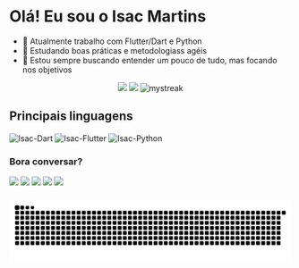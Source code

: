 # Olá! Eu sou o Isac Martins

- 🔭 Atualmente trabalho com Flutter/Dart e Python
- 🌱 Estudando boas práticas e metodologiass agéis
- 💬 Estou sempre buscando entender um pouco de tudo, mas focando nos objetivos

<div align="center">
  <img height="180em" src="https://github-readme-stats.vercel.app/api?username=isaukywhite&include_all_commits=true&count_private=true&show_icons=true&line_height=20&title_color=7A7ADB&icon_color=2234AE&text_color=D3D3D3&bg_color=0,000000,130F40"/>
  <img height="180em" src="https://github-readme-stats-eight-theta.vercel.app/api/top-langs/?username=isaukywhite&layout=compact&langs_count=8&theme=algolia&v=1"/>
  <img height="180em" src="https://github-readme-streak-stats.herokuapp.com/?user=isaukywhite&theme=algolia" alt="mystreak"/>
</div>

## Principais linguagens

<div style="display: inline_block">
  <img height="30" width="40" align="center" src="https://cdn.jsdelivr.net/gh/devicons/devicon/icons/dart/dart-original.svg" alt="Isac-Dart"/>
  <img height="30" width="40" align="center" src="https://cdn.jsdelivr.net/gh/devicons/devicon/icons/flutter/flutter-original.svg" alt="Isac-Flutter"/>
  <img height="30" width="40" align="center" src="https://cdn.jsdelivr.net/gh/devicons/devicon/icons/python/python-original.svg" alt="Isac-Python"/>
</div>

### Bora conversar?

<div style="display: inline_block">
  <a href="https://www.linkedin.com/in/isacmartins" target="_blank" alt="Isac-Linkedin"><img target="_blank" src="https://img.shields.io/badge/LinkedIn-0077B5?style=for-the-badge&logo=linkedin&logoColor=white"/></a>
  <a href="mailto:isacmartins012@gmail.com" target="_blank" alt="Isac-Email"><img target="_blank" src="https://img.shields.io/badge/Gmail-D14836?style=for-the-badge&logo=gmail&logoColor=white"/></a>
  <a href="https://discordapp.com/users/Isac%20Martins#4516" target="_blank" alt="Isac-Discord"><img target="_blank" src="https://img.shields.io/badge/Discord-7289DA?style=for-the-badge&logo=discord&logoColor=white"/></a>
  <a href="https://api.whatsapp.com/send?phone=5532999644257&text=Ol%C3%A1,%20vim%20pelo%20github" target="_blank" alt="Isac-Whatsapp"><img target="_blank" src="https://img.shields.io/badge/WhatsApp-25D366?style=for-the-badge&logo=whatsapp&logoColor=white"/></a>
  <a href="https://t.me/IsacMartins012" target="_blank" alt="Isac-Telegram"><img target="_blank" src="https://img.shields.io/badge/Telegram-2CA5E0?style=for-the-badge&logo=telegram&logoColor=white"/></a>
</div>

###

![Snake Animation](https://github.com/isaukywhite/isaukywhite/blob/output/github-contribution-grid-snake-dark.svg)
